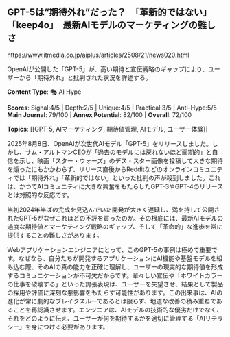 ## GPT-5は“期待外れ”だった？　「革新的ではない」「keep4o」　最新AIモデルのマーケティングの難しさ

https://www.itmedia.co.jp/aiplus/articles/2508/21/news020.html

OpenAIが公開した「GPT-5」が、高い期待と宣伝戦略のギャップにより、ユーザーから「期待外れ」と批判された状況を詳述する。

**Content Type**: 🎭 AI Hype

**Scores**: Signal:4/5 | Depth:2/5 | Unique:4/5 | Practical:3/5 | Anti-Hype:5/5
**Main Journal**: 79/100 | **Annex Potential**: 82/100 | **Overall**: 72/100

**Topics**: [[GPT-5, AIマーケティング, 期待値管理, AIモデル, ユーザー体験]]

2025年8月8日、OpenAIが次世代AIモデル「GPT-5」をリリースしました。しかし、サム・アルトマンCEOが「過去のモデルには戻れないほど画期的」と自信を示し、映画「スター・ウォーズ」のデス・スター画像を投稿して大きな期待を煽ったにもかかわらず、リリース直後からRedditなどのオンラインコミュニティでは「期待外れ」「革新的ではない」といった批判の声が殺到しました。これは、かつてAIコミュニティに大きな興奮をもたらしたGPT-3やGPT-4のリリースとは対照的な反応です。

当初2024年半ばの完成を見込んでいた開発が大きく遅延し、満を持して公開されたGPT-5がなぜこれほどの不評を買ったのか。その根底には、最新AIモデルの過度な期待値とマーケティング戦略のギャップ、そして「革命的」な進歩を常に提供することの難しさがあります。

Webアプリケーションエンジニアにとって、このGPT-5の事例は極めて重要です。なぜなら、自分たちが開発するアプリケーションにAI機能や基盤モデルを組み込む際、そのAIの真の能力を正確に理解し、ユーザーの現実的な期待値を形成するコミュニケーションが不可欠だからです。華々しい宣伝や「ホワイトカラーの仕事を破壊する」といった誇張表現は、ユーザーを失望させ、結果として製品の採用や評価に深刻な悪影響をもたらす可能性があります。この出来事は、AIの進化が常に劇的なブレイクスルーであるとは限らず、地道な改善の積み重ねであることを再認識させます。エンジニアは、AIモデルの技術的な優劣だけでなく、それをどのように伝え、ユーザーが何を期待するかを適切に管理する「AIリテラシー」を身につける必要があります。